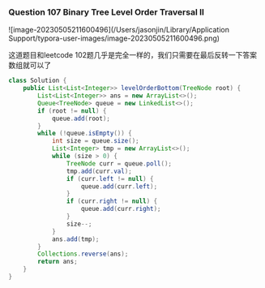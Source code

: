### Question 107 Binary Tree Level Order Traversal II

![image-20230505211600496](/Users/jasonjin/Library/Application Support/typora-user-images/image-20230505211600496.png)

这道题目和leetcode 102题几乎是完全一样的，我们只需要在最后反转一下答案数组就可以了

```java
class Solution {
    public List<List<Integer>> levelOrderBottom(TreeNode root) {
        List<List<Integer>> ans = new ArrayList<>();
        Queue<TreeNode> queue = new LinkedList<>();
        if (root != null) {
            queue.add(root);
        }
        while (!queue.isEmpty()) {
            int size = queue.size();
            List<Integer> tmp = new ArrayList<>();
            while (size > 0) {
                TreeNode curr = queue.poll();
                tmp.add(curr.val);
                if (curr.left != null) {
                    queue.add(curr.left);
                }
                if (curr.right != null) {
                    queue.add(curr.right);
                }
                size--;
            }
            ans.add(tmp);
        }
        Collections.reverse(ans);
        return ans;
    }
}
```

